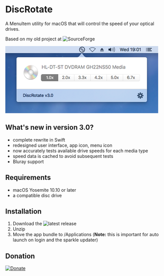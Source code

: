 # DiscRotate

A MenuItem utility for macOS that will control the speed of your optical drives. 

Based on my old project at ![SourceForge](http://discrotate.sourceforge.net)

![DiscRotate](discrotate.png)

## What's new in version 3.0?
- complete rewrite in Swift
- redesigned user interface, app icon, menu icon
- now accurately tests available drive speeds for each media type
- speed data is cached to avoid subsequent tests
- Bluray support

## Requirements

- macOS Yosemite 10.10 or later
- a compatible disc drive

## Installation

1. Download the ![latest release](https://github.com/georgwacker/DiscRotate/releases/latest)
2. Unzip
3. Move the app bundle to /Applications (**Note:** this is important for auto launch on login and the sparkle updater)


## Donation

[![Donate](https://img.shields.io/badge/Donate-PayPal-green.svg)](https://www.paypal.com/cgi-bin/webscr?cmd=_s-xclick&hosted_button_id=M46RDHH9QCVG6)

